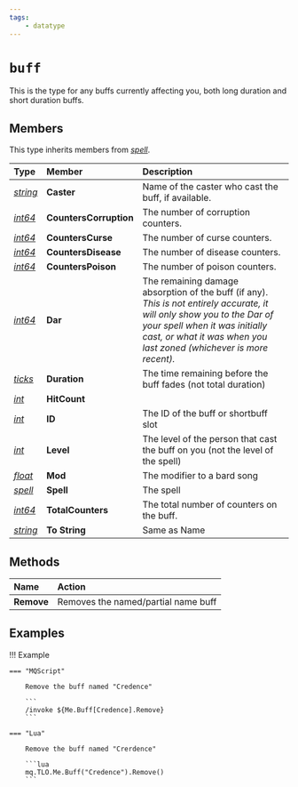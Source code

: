 ```yaml
---
tags:
    - datatype
---
```

# `buff`

This is the type for any buffs currently affecting you, both long duration and short duration buffs.

## Members

This type inherits members from [_spell_](datatype-spell.md).

| **Type** | **Member** | **Description** |
| :--- | :--- | :--- |
| [_string_](datatype-string.md) | **Caster** | Name of the caster who cast the buff, if available. |
| [_int64_](datatype-int64.md) | **CountersCorruption** | The number of corruption counters. |
| [_int64_](datatype-int64.md) | **CountersCurse** | The number of curse counters. |
| [_int64_](datatype-int64.md) | **CountersDisease** | The number of disease counters. |
| [_int64_](datatype-int64.md) | **CountersPoison** | The number of poison counters. |
| [_int64_](datatype-int64.md) | **Dar** | The remaining damage absorption of the buff (if any). _This is not entirely accurate, it will only show you to the Dar of your spell when it was initially cast, or what it was when you last zoned (whichever is more recent)._ |
| [_ticks_](datatype-ticks.md) | **Duration** | The time remaining before the buff fades (not total duration) |
| [_int_](datatype-int.md) | **HitCount** | |
| [_int_](datatype-int.md) | **ID** | The ID of the buff or shortbuff slot |
| [_int_](datatype-int.md) | **Level** | The level of the person that cast the buff on you (not the level of the spell) |
| [_float_](datatype-float.md) | **Mod** | The modifier to a bard song |
| [_spell_](datatype-spell.md) | **Spell** | The spell |
| [_int64_](datatype-int64.md) | **TotalCounters** | The total number of counters on the buff. |
| [_string_](datatype-string.md) | **To String** | Same as Name |

## Methods

| Name | Action |
| :--- | :--- |
| **Remove** | Removes the named/partial name buff |

## Examples

!!! Example

    === "MQScript"

        Remove the buff named "Credence"

        ```
        /invoke ${Me.Buff[Credence].Remove}
        ```
    
    === "Lua"

        Remove the buff named "Crerdence"

        ```lua
        mq.TLO.Me.Buff("Credence").Remove()
        ```

